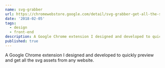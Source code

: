 ```yaml
---
name: svg-grabber
url: https://chromewebstore.google.com/detail/svg-grabber-get-all-the-s/eafjmnaiohflfhelegodfedimibnjpgp
date: '2018-02-05'
tags:
  - design
  - front-end
description: A Google Chrome extension I designed and developed to quickly preview and get all the svg assets from a website.
published: true
---
```


A Google Chrome extension I designed and developed to quickly preview and get all the svg assets from any website.
